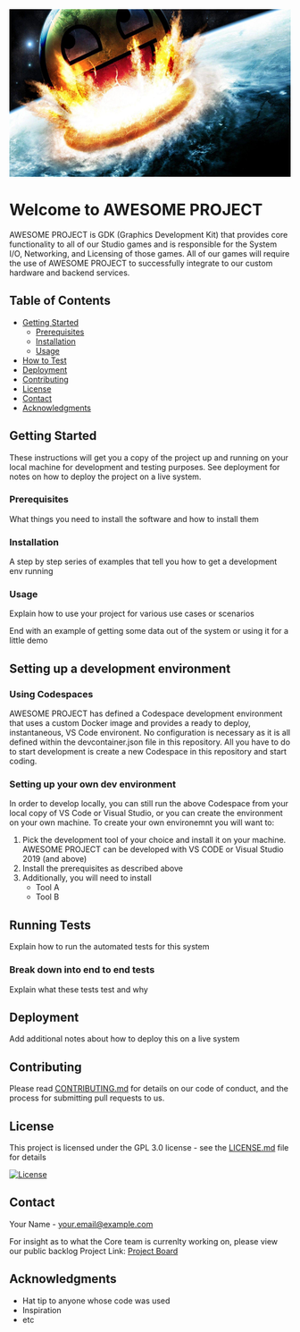 <img src="/contributing/images/awesome_project.jpg" width="600" height="300" />

# Welcome to AWESOME PROJECT

AWESOME PROJECT is GDK (Graphics Development Kit) that provides core functionality to all of our Studio games and is responsible for the System I/O, Networking, and Licensing of those games.  All of our games will require the use of AWESOME PROJECT to successfully integrate to our custom hardware and backend services.

## Table of Contents

- [Getting Started](#getting-started)
  - [Prerequisites](#prerequisites)
  - [Installation](#installation)
  - [Usage](#usage)
- [How to Test](#running-tests)
- [Deployment](#deployment)
- [Contributing](#contributing)
- [License](#license)
- [Contact](#contact)
- [Acknowledgments](#acknowledgments)

## Getting Started

These instructions will get you a copy of the project up and running on your local machine for development and testing purposes. See deployment for notes on how to deploy the project on a live system.

### Prerequisites

What things you need to install the software and how to install them


### Installation

A step by step series of examples that tell you how to get a development env running


### Usage

Explain how to use your project for various use cases or scenarios

End with an example of getting some data out of the system or using it for a little demo

## Setting up a development environment

### Using Codespaces
AWESOME PROJECT has defined a Codespace development environment that uses a custom Docker image and provides a ready to deploy, instantaneous, VS Code environent.  No configuration is necessary as it is all defined within the devcontainer.json file in this repository.  All you have to do to start development is create a new Codespace in this repository and start coding.

### Setting up your own dev environment
In order to develop locally, you can still run the above Codespace from your local copy of VS Code or Visual Studio, or you can create the environment on your own machine.  To create your own environemnt you will want to:

1. Pick the development tool of your choice and install it on your machine.  AWESOME PROJECT can be developed with VS CODE or Visual Studio 2019 (and above)
2. Install the prerequisites as described above
3. Additionally, you will need to install
   - Tool A
   - Tool B

## Running Tests

Explain how to run the automated tests for this system

### Break down into end to end tests

Explain what these tests test and why

## Deployment

Add additional notes about how to deploy this on a live system

## Contributing

Please read [CONTRIBUTING.md](CONTRIBUTING.md) for details on our code of conduct, and the process for submitting pull requests to us.

## License

This project is licensed under the GPL 3.0 license  - see the [LICENSE.md](LICENSE.md) file for details

[![License](https://img.shields.io/github/license/djredman99/gh-repo-bestpractice-demo)](https://github.com/djredman99/gh-repo-bestpractice-demo/license.md)

## Contact

Your Name - your.email@example.com

For insight as to what the Core team is currenlty working on, please view our public backlog
Project Link: [Project Board](https://github.com/djredman99/gh-repo-bestpractice-demo/)

## Acknowledgments

- Hat tip to anyone whose code was used
- Inspiration
- etc


